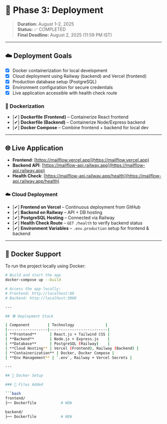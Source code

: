 # 🚀 Phase 3: Deployment

> **Duration:** August 1–2, 2025  
> **Status:** ✅ COMPLETED  
> **Final Deadline:** August 2, 2025 (11:59 PM IST)

---

## ☁️ Deployment Goals

- [x] Docker containerization for local development
- [x] Cloud deployment using Railway (backend) and Vercel (frontend)
- [x] Production database setup (PostgreSQL)
- [x] Environment configuration for secure credentials
- [x] Live application accessible with health check route

### 🐳 Dockerization

* [✔] **Dockerfile (Frontend)** – Containerize React frontend
* [✔] **Dockerfile (Backend)** – Containerize Node/Express backend
* [✔] **Docker Compose** – Combine frontend + backend for local dev

---

## 🌐 Live Application

- **Frontend**: [https://mailflow.vercel.app](https://mailflow.vercel.app)
- **Backend API**: [https://mailflow-api.railway.app](https://mailflow-api.railway.app)
- **Health Check**: [https://mailflow-api.railway.app/health](https://mailflow-api.railway.app/health)

### ☁️ Cloud Deployment

* [✔] **Frontend on Vercel** – Continuous deployment from GitHub
* [✔] **Backend on Railway** – API + DB hosting
* [✔] **PostgreSQL Hosting** – Connected via Railway
* [✔] **Health Check Route** – `GET /health` to verify backend status
* [✔] **Environment Variables** – `.env.production` setup for frontend & backend

---

## 🐳 Docker Support

To run the project locally using Docker:

```bash
# Build and start the app
docker-compose up --build

# Access the app locally:
# Frontend: http://localhost:80
# Backend: http://localhost:3000

---

## 🛠️ Deployment Stack

| Component        | Technology              |
|------------------|--------------------------|
| **Frontend**      | React.js + Tailwind CSS |
| **Backend**       | Node.js + Express.js    |
| **Database**      | PostgreSQL (Railway)    |
| **Cloud Hosting** | Vercel (Frontend), Railway (Backend) |
| **Containerization** | Docker, Docker Compose |
| **Env Management** | `.env`, Railway + Vercel Secrets |

---

## 🐳 Docker Setup

### 📁 Files Added

```bash
frontend/
├── Dockerfile           # NEW

backend/
├── Dockerfile           # NEW

